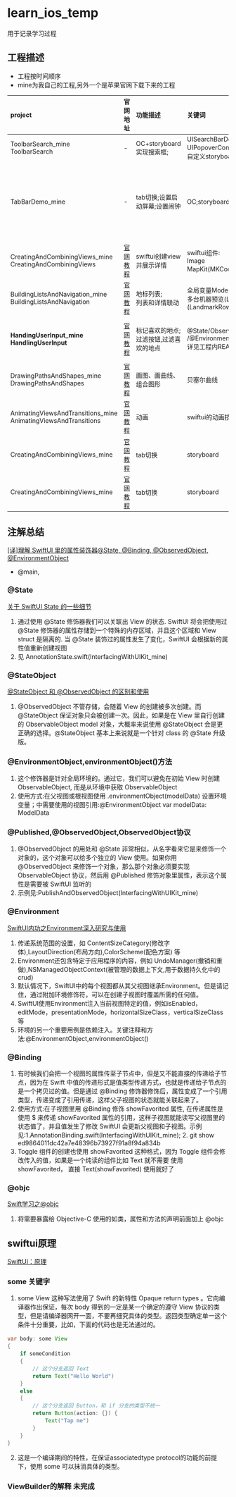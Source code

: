 # learn_ios_temp
用于记录学习过程
## 工程描述
*  工程按时间顺序
*  mine为我自己的工程,另外一个是苹果官网下载下来的工程  

|  project     | 官网地址  | 功能描述  | 关键词 | 截图展示
|  :---        | :---     | :---    | :---  | :---  |
| ToolbarSearch_mine<br>ToolbarSearch  | - | OC+storyboard实现搜索框; | UISearchBarDelegate, UIPopoverControllerDelegate;自定义Delegate;自定义storyboard | <a href="https://github.com/xiaoliangg/learn_ios_temp/blob/main/screenshots/ToolbarSearch.png">app截图</a> |
| TabBarDemo_mine  | - | tab切换;设置启动屏幕;设置闹钟 | OC;storyboard | <a href="https://github.com/xiaoliangg/learn_ios_temp/blob/main/screenshots/TabBarDemo_mine01.png">闹钟设置界面</a><br>;<a href="https://github.com/xiaoliangg/learn_ios_temp/blob/main/screenshots/TabBarDemo_mine02.png">界面02</a> |
| CreatingAndCombiningViews_mine<br>CreatingAndCombiningViews  | [官网教程](https://developer.apple.com/tutorials/swiftui/creating-and-combining-views) | swiftui创建view并展示详情 | swiftui组件:<br>Image<br>MapKit(MKCoordinateRegion和@State) | ![avatar](https://raw.githubusercontent.com/xiaoliangg/learn_ios_temp/main/screenshots/CreatingAndCombiningViews.jpg) |
| BuildingListsAndNavigation_mine<br>BuildingListsAndNavigation  | [官网教程](https://developer.apple.com/tutorials/swiftui/building-lists-and-navigation) | 地标列表;<br>列表和详情联动 | 全局变量ModelData.landmarks??<br>多台机器预览(LandmarkList)和组预览(LandmarkRow) | ![avatar](https://raw.githubusercontent.com/xiaoliangg/learn_ios_temp/main/screenshots/04_BuildingListsAndNavigation.png) |
| <b>HandingUserInput_mine<br>HandlingUserInput</b>  | [官网教程](https://developer.apple.com/tutorials/swiftui/handling-user-input) | 标记喜欢的地点;<br>过滤按钮,过滤喜欢的地点 | @State/ObservableObject/@Published<br>/@EnvironmentObject/@StateObject/@Binding<br>详见工程内README | ![avatar](https://raw.githubusercontent.com/xiaoliangg/learn_ios_temp/main/screenshots/05_HandingUserInput_list.png)![avatar](https://raw.githubusercontent.com/xiaoliangg/learn_ios_temp/main/screenshots/05_HandingUserInput_mark.png)|
| DrawingPathsAndShapes_mine<br>DrawingPathsAndShapes  | [官网教程](https://developer.apple.com/tutorials/swiftui/drawing-paths-and-shapes) | 画图、画曲线、组合图形 | 贝塞尔曲线 | ![avatar](https://raw.githubusercontent.com/xiaoliangg/learn_ios_temp/main/screenshots/06_DrawingPathsAndShapes.png)|
| AnimatingViewsAndTransitions_mine<br>AnimatingViewsAndTransitions  | [官网教程](https://developer.apple.com/tutorials/swiftui/animating-views-and-transitions) | 动画 | swiftui的动画技术 | ![avatar](https://raw.githubusercontent.com/xiaoliangg/learn_ios_temp/main/screenshots/07_AnimatingViewsAndTransitions.png)|
| CreatingAndCombiningViews_mine  | [官网教程]() | tab切换 | storyboard | -|
| CreatingAndCombiningViews_mine  | [官网教程]() | tab切换 | storyboard | -|


## 注解总结  
[[译]理解 SwiftUI 里的属性装饰器@State, @Binding, @ObservedObject, @EnvironmentObject](https://juejin.cn/post/6844903924084768776)
* @main,

### @State  
[关于 SwiftUI State 的一些细节](https://onevcat.com/2021/01/swiftui-state/)
1. 通过使用 @State 修饰器我们可以关联出 View 的状态. SwiftUI 将会把使用过 @State 修饰器的属性存储到一个特殊的内存区域，并且这个区域和 View struct 是隔离的. 当 @State 装饰过的属性发生了变化，SwiftUI 会根据新的属性值重新创建视图
2. 见 AnnotationState.swift(InterfacingWithUIKit_mine)
### @StateObject
[@StateObject 和 @ObservedObject 的区别和使用](https://onevcat.com/2020/06/stateobject/)
1. @ObservedObject 不管存储，会随着 View 的创建被多次创建。而 @StateObject 保证对象只会被创建一次。因此，如果是在 View 里自行创建的 ObservableObject model 对象，大概率来说使用 @StateObject 会是更正确的选择。@StateObject 基本上来说就是一个针对 class 的 @State 升级版。
### @EnvironmentObject,environmentObject()方法
1. 这个修饰器是针对全局环境的。通过它，我们可以避免在初始 View 时创建 ObservableObject, 而是从环境中获取 ObservableObject
2. 使用方式:在父视图或根视图使用 .environmentObject(modelData) 设置环境变量；中需要使用的视图引用:@EnvironmentObject var modelData: ModelData
### @Published,@ObservedObject,ObservedObject协议
1. @ObservedObject 的用处和 @State 非常相似，从名字看来它是来修饰一个对象的，这个对象可以给多个独立的 View 使用。如果你用 @ObservedObject 来修饰一个对象，那么那个对象必须要实现 ObservableObject 协议，然后用 @Published 修饰对象里属性，表示这个属性是需要被 SwiftUI 监听的
2. 示例见:PublishAndObservedObject(InterfacingWithUIKit_mine)

### @Environment  
[SwiftUI内功之Environment深入研究与使用](https://www.jianshu.com/p/53d9672c7616)
 1. 传递系统范围的设置，如 ContentSizeCategory(修改字体),LayoutDirection(布局方向),ColorScheme(配色方案) 等
 2. Environment还包含特定于应用程序的内容，例如 UndoManager(撤销和重做),NSManagedObjectContext(被管理的数据上下文,用于数据持久化中的crud)
 3. 默认情况下，SwiftUI中的每个视图都从其父视图继承Environment。但是请记住，通过附加环境修饰符，可以在创建子视图时覆盖所需的任何值。
 4. SwiftUI使用Environment注入当前视图特定的值，例如isEnabled，editMode，presentationMode，horizo​​ntalSizeClass，verticalSizeClass等
 5. 环境的另一个重要用例是依赖注入。关键注释和方法:@EnvironmentObject,environmentObject()
### @Binding  
1. 有时候我们会把一个视图的属性传至子节点中，但是又不能直接的传递给子节点，因为在 Swift 中值的传递形式是值类型传递方式，也就是传递给子节点的是一个拷贝过的值。但是通过 @Binding 修饰器修饰后，属性变成了一个引用类型，传递变成了引用传递，这样父子视图的状态就能关联起来了。
2. 使用方式:在子视图里用 @Binding 修饰 showFavorited 属性, 在传递属性是使用 $ 来传递 showFavorited 属性的引用，这样子视图就能读写父视图里的状态值了，并且值发生了修改 SwiftUI 会更新父视图和子视图。示例见:1.AnnotationBinding.swift(InterfacingWithUIKit_mine); 2. git show ed9864011dc42a7e48396b73927f91a8f94a834b  
3. Toggle 组件的创建也使用 showFavorited 这种格式，因为 Toggle 组件会修改传入的值，如果是一个纯读的组件比如 Text 就不需要 使用showFavorited， 直接 Text(showFavorited) 使用就好了

### @objc
[Swift学习之@objc](https://www.jianshu.com/p/b651126b1b1d)
1. 将需要暴露给 Objective-C 使用的如类，属性和方法的声明前面加上 @objc

## swiftui原理
[SwiftUI：原理](https://www.jianshu.com/p/3c71706ef71d)
### some 关键字
1. some View 这种写法使用了 Swift 的新特性 Opaque return types 。它向编译器作出保证，每次 body 得到的一定是某一个确定的遵守 View 协议的类型，但是请编译器网开一面，不要再细究具体的类型。返回类型确定单一这个条件十分重要，比如，下面的代码也是无法通过的。
```java
var body: some View
{
    if someCondition
    {
        // 这个分支返回 Text
        return Text("Hello World")
    }
    else
    {
        // 这个分支返回 Button，和 if 分支的类型不统一
        return Button(action: {}) {
            Text("Tap me")
        }
    }
}
```
2. 这是一个编译期间的特性，在保证associatedtype protocol的功能的前提下，使用 some 可以抹消具体的类型。

### ViewBuilder的解释 **未完成**